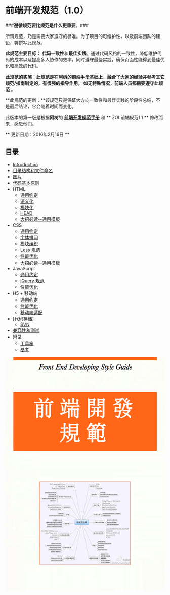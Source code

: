 # 前端开发规范（1.0）

###**遵循规范要比规范是什么更重要**。###

所谓规范，乃是需要大家遵守的标准。为了项目的可维护性，以及前端团队的建设，特撰写此规范。

**此规范主要目标：** **代码一致性**和**最佳实践**。通过代码风格的一致性，降低维护代码的成本以及提高多人协作的效率。同时遵守最佳实践，确保页面性能得到最佳优化和高效的代码。

**此规范的实施：**此规范是在阿树的前端手册基础上，融合了大家的经验并参考其它规范/指南制定的，有很强的指导作用，** 如无特殊情况，前端人员都需要遵守此规范** 。  
   
**此规范的更新：**该规范只是保证大方向一致性和最佳实践的阶段性总结，不是最后结论，它会随着时间而变化。 
 
此版本的第一版是根据**阿树**的 **[前端开发规范手册](http://zhibimo.com/read/Ashu/front-end-style-guide/)** 和 ** ZOL前端规范1.1 ** 修改而来，感恩他们。  

<!--#####Github: [仓库地址](https://github.com/Aaaaaashu/Front-End-Style-Guide)
#####知笔墨：[手册地址](http://zhibimo.com/read/Ashu/front-end-style-guide/)  -->

** 更新日期：2016年2月16日 **

## 目录
* [Introduction](index.html)
* [目录结构和文件命名](directory-structure/index.html) 
* [图片](directory-picture/index.html)
* [代码基本原则](basic/index.html)
* HTML
   * [通用约定](html/general.html)
   * [语义化](html/semantic.html)
   * [模块化](html/structure.html)
   * [HEAD](html/head.html)
   * [大招必读--通用模板](html/globalTemplate.html)
* CSS
   * [通用约定](css/general.html)
   * [字体排印](css/typography.html)
   * [模块组织](css/structure.html)
   * [Less 规范](css/less.html)
   * [性能优化](css/performance.html)
   * [大招必读--通用模板](css/globalTemplate.html)
* JavaScript
   * [通用约定](javascript/general.html)
   * [jQuery 规范](javascript/jquery.html)
   * [性能优化](javascript/performance.html)
* H5 + 移动端
	* [通用约定](mobile/general.html)
    * [性能优化](mobile/performance.html)
    * [移动端适配](mobile/adaptation.html) 
   <!-- * [大招必读--通用模板](mobile/globalTemplate.html)-->
* [代码存储] 
	* [SVN](code-storage/SVN.html)  
* [兼容性和测试](compatibility-and-testing/index.html)
* 附录
	* [工具箱](appendix/tool.html)
	* [参考](appendix/reference.html)

![](/img/husky.png)
 